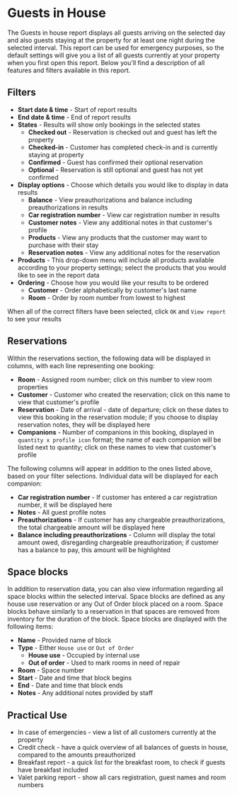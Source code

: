 # Guests in House

The Guests in house report displays all guests arriving on the selected day and also guests staying at the property for at least one night during the selected interval. This report can be used for emergency purposes, so the default settings will give you a list of all guests currently at your property when you first open this report. Below you'll find a description of all features and filters available in this report.

## Filters

* **Start date & time** - Start of report results
* **End date & time** - End of report results
* **States** - Results will show only bookings in the selected states
  * **Checked out** - Reservation is checked out and guest has left the property
  * **Checked-in** - Customer has completed check-in and is currently staying at property
  * **Confirmed** - Guest has confirmed their optional reservation
  * **Optional** - Reservation is still optional and guest has not yet confirmed
* **Display options** - Choose which details you would like to display in data results
  * **Balance** - View preauthorizations and balance including preauthorizations in results
  * **Car registration number** - View car registration number in results
  * **Customer notes** - View any additional notes in that customer's profile
  * **Products** - View any products that the customer may want to purchase with their stay
  * **Reservation notes** - View any additional notes for the reservation
* **Products** - This drop-down menu will include all products available according to your property settings; select the products that you would like to see in the report data
* **Ordering** - Choose how you would like your results to be ordered
  * **Customer** - Order alphabetically by customer's last name
  * **Room** - Order by room number from lowest to highest

When all of the correct filters have been selected, click `OK` and `View report` to see your results

## Reservations

Within the reservations section, the following data will be displayed in columns, with each line representing one booking:

* **Room** - Assigned room number; click on this number to view room properties
* **Customer** - Customer who created the reservation; click on this name to view that customer's profile
* **Reservation** - Date of arrival - date of departure; click on these dates to view this booking in the reservation module; if you choose to display reservation notes, they will be displayed here 
* **Companions** - Number of companions in this booking, displayed in `quantity x profile icon` format; the name of each companion will be listed next to quantity; click on these names to view that customer's profile

The following columns will appear in addition to the ones listed above, based on your filter selections. Individual data will be displayed for each companion:

* **Car registration number** - If customer has entered a car registration number, it will be displayed here
* **Notes** - All guest profile notes
* **Preauthorizations** - If customer has any chargeable preauthorizations, the total chargeable amount will be displayed here 
* **Balance including preauthorizations** - Column will display the total amount owed, disregarding chargeable preauthorization; if customer has a balance to pay, this amount will be highlighted 

## Space blocks

In addition to reservation data, you can also view information regarding all space blocks within the selected interval. Space blocks are defined as any house use reservation or any Out of Order block placed on a room. Space blocks behave similarly to a reservation in that spaces are removed from inventory for the duration of the block. Space blocks are displayed with the following items:

* **Name** - Provided name of block
* **Type** - Either `House use` or `Out of Order`
  * **House use** - Occupied by internal use
  * **Out of order** - Used to mark rooms in need of repair
* **Room** - Space number
* **Start** - Date and time that block begins
* **End** - Date and time that block ends
* **Notes** - Any additional notes provided by staff

## Practical Use

* In case of emergencies - view a list of all customers currently at the property
* Credit check - have a quick overview of all balances of guests in house, compared to the amounts preauthorized
* Breakfast report - a quick list for the breakfast room, to check if guests have breakfast included
* Valet parking report - show all cars registration, guest names and room numbers


